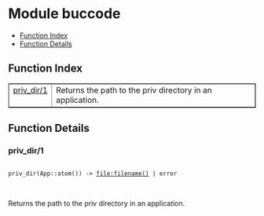 

# Module buccode #
* [Function Index](#index)
* [Function Details](#functions)

<a name="index"></a>

## Function Index ##


<table width="100%" border="1" cellspacing="0" cellpadding="2" summary="function index"><tr><td valign="top"><a href="#priv_dir-1">priv_dir/1</a></td><td>
Returns the path to the priv directory in an application.</td></tr></table>


<a name="functions"></a>

## Function Details ##

<a name="priv_dir-1"></a>

### priv_dir/1 ###

<pre><code>
priv_dir(App::atom()) -&gt; <a href="file.md#type-filename">file:filename()</a> | error
</code></pre>
<br />

Returns the path to the priv directory in an application.

